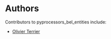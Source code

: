 # Authors

Contributors to pyprocessors_bel_entities include:

+ [Olivier Terrier](mailto:olivier.terrier@kairntech.com)
